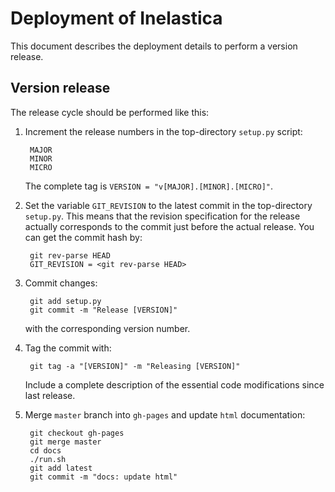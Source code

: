 
Deployment of Inelastica
========================

This document describes the deployment details to perform a version release.

Version release
---------------

The release cycle should be performed like this:

1. Increment the release numbers in the top-directory `setup.py` script:
   
        MAJOR
        MINOR
        MICRO

   The complete tag is `VERSION = "v[MAJOR].[MINOR].[MICRO]"`.
	
2. Set the variable `GIT_REVISION` to the latest commit in the top-directory `setup.py`.
   This means that the revision specification for the release
   actually corresponds to the commit just before the actual release.
   You can get the commit hash by:

        git rev-parse HEAD
        GIT_REVISION = <git rev-parse HEAD>

3. Commit changes:

        git add setup.py
        git commit -m "Release [VERSION]"

   with the corresponding version number.

4. Tag the commit with:

        git tag -a "[VERSION]" -m "Releasing [VERSION]"

   Include a complete description of the essential code modifications since last release.

5. Merge `master` branch into `gh-pages` and update `html` documentation:

        git checkout gh-pages
        git merge master
        cd docs
        ./run.sh
        git add latest
        git commit -m "docs: update html"
